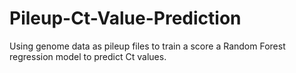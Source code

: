 # Pileup-Ct-Value-Prediction
Using genome data as pileup files to train a score a Random Forest regression model to predict Ct values.
